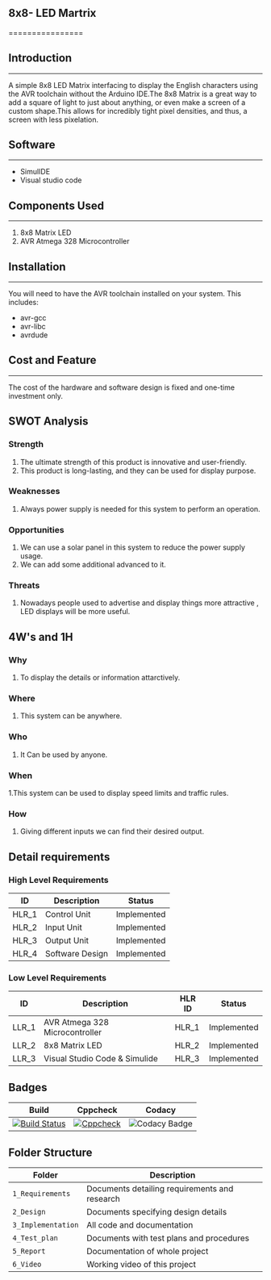 ## 8x8- LED Martrix
================

## Introduction
------------
A simple 8x8 LED Matrix interfacing to display the English characters using the AVR toolchain without the Arduino IDE.The 8x8 Matrix is a great way to add a square of light to just about anything, or even make a screen of a custom shape.This allows for incredibly tight pixel densities, and thus, a screen with less pixelation. 

## Software
-----------
 * SimulIDE
 * Visual studio code
 
 ## Components Used
 -------------------
1. 8x8 Matrix LED
2. AVR Atmega 328 Microcontroller
 
## Installation
------------
You will need to have the AVR toolchain installed on your system. This includes:
* avr-gcc
* avr-libc
* avrdude

## Cost and Feature
--------------------
The cost of the hardware and software design is fixed and one-time investment only.

## SWOT Analysis
### Strength
1.  The ultimate strength of this product is innovative and user-friendly.
2.  This product is long-lasting, and they can be used for display purpose.

### Weaknesses
1.  Always power supply is needed for this system to perform an operation.

### Opportunities
1.  We can use a solar panel in this system to reduce the power supply usage.
2.  We can add some additional advanced to it.
### Threats
1.  Nowadays people used to advertise and display things more attractive , LED displays will be more useful.

## 4W's and 1H
### Why
1.  To display the details or information attarctively.


### Where
1.  This system can be anywhere.


### Who
1.  It Can be used by anyone.


### When
1.This system can be used to display speed limits and traffic rules.


### How
1.  Giving different inputs we can find their desired output.

## Detail requirements
### High Level Requirements
| ID | Description | Status |
|----|-------------|--------|
| HLR_1 | Control Unit | Implemented |
| HLR_2 | Input Unit | Implemented |
| HLR_3 | Output Unit | Implemented |
| HLR_4 | Software Design | Implemented |

### Low Level Requirements
| ID | Description | HLR ID | Status |
|----|-------------|--------|--------|
| LLR_1 | AVR Atmega 328 Microcontroller | HLR_1 | Implemented |    
| LLR_2 | 8x8 Matrix LED | HLR_2 | Implemented |
| LLR_3 | Visual Studio Code & Simulide | HLR_3 | Implemented |




## Badges
|Build|Cppcheck|Codacy|
|:--:|:--:|:--:|
[![Build Status](https://github.com/karthikeyans99/M2_Embedded_8X8-LED-MATRIX/actions/workflows/compile.yml/badge.svg)](https://github.com/karthikeyans99/M2_Embedded_8X8-LED-MATRIX/actions/workflows/compile.yml) | [![Cppcheck](https://github.com/karthikeyans99/M2_Embedded_8X8-LED-MATRIX/actions/workflows/cppcheck.yml/badge.svg)](https://github.com/karthikeyans99/M2_Embedded_8X8-LED-MATRIX/actions/workflows/cppcheck.yml) | ![Codacy Badge](https://api.codiga.io/project/30189/status/svg)

## Folder Structure
Folder             | Description
-------------------| -----------------------------------------
`1_Requirements`   | Documents detailing requirements and research
`2_Design`         | Documents specifying design details
`3_Implementation` | All code and documentation
`4_Test_plan`      | Documents with test plans and procedures
`5_Report`         | Documentation of whole project
`6_Video`          | Working video of this project


